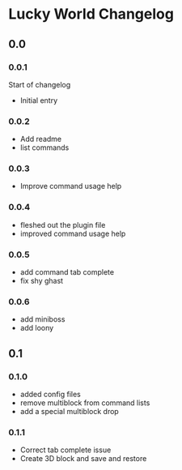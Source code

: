 # Lucky World Changelog

## 0.0

### 0.0.1

Start of changelog

* Initial entry

### 0.0.2

* Add readme
* list commands

### 0.0.3

* Improve command usage help

### 0.0.4

* fleshed out the plugin file
* improved command usage help

### 0.0.5

* add command tab complete
* fix shy ghast

### 0.0.6

* add miniboss
* add loony

## 0.1

### 0.1.0

* added config files
* remove multiblock from command lists
* add a special multiblock drop

### 0.1.1

* Correct tab complete issue
* Create 3D block and save and restore